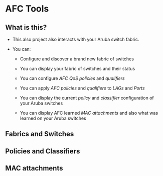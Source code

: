 # AFC Tools

## What is this?

* This also project also interacts with your Aruba switch fabric.

* You can:

    * Configure and discover a brand new fabric of switches

    * You can display your fabric of switches and their status

    * You can configure _AFC QoS policies_ and _qualifiers_

    * You can apply _AFC policies_ and _qualifiers_ to _LAGs_ and _Ports_

    * You can display the current _policy_ and _classifier_ configuration of your Aruba switches

    * You can display AFC learned _MAC attachments_ and also what was learned on your Aruba switches

## Fabrics and Switches


## Policies and Classifiers


## MAC attachments
